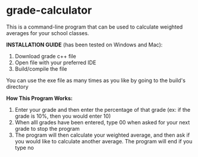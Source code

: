 # grade-calculator

This is a command-line program that can be used to calculate weighted averages for your school classes.

**INSTALLATION GUIDE** (has been tested on Windows and Mac):
1. Download grade c++ file
2. Open file with your preferred IDE
3. Build/compile the file

You can use the exe file as many times as you like by going to the build's directory

**How This Program Works:**
1. Enter your grade and then enter the percentage of that grade (ex: if the grade is 10%, then you would enter 10)
2. When alll grades have been entered, type 00 when asked for your next grade to stop the program
3. The program will then calculate your weighted average, and then ask if you would like to calculate another average. The program will end if you type no
